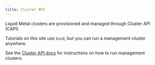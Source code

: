 ```yaml
---
title: Cluster API
---
```


Liquid Metal clusters are provisioned and managed through Cluster API (CAPI).

Tutorials on this site use `kind`, but you can run a management cluster anywhere.

See the [Cluster API docs][capi] for instructions on how to run management clusters.

[capi]: https://cluster-api.sigs.k8s.io/
